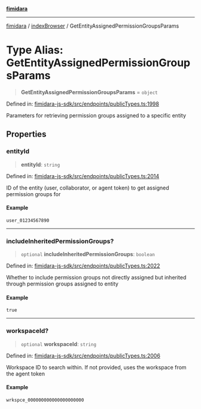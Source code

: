 [**fimidara**](../../README.md)

***

[fimidara](../../modules.md) / [indexBrowser](../README.md) / GetEntityAssignedPermissionGroupsParams

# Type Alias: GetEntityAssignedPermissionGroupsParams

> **GetEntityAssignedPermissionGroupsParams** = `object`

Defined in: [fimidara-js-sdk/src/endpoints/publicTypes.ts:1998](https://github.com/softkave/fimidara/blob/feac071900ab8644442d355e5cb5db9df2f34600/fimidara-js-sdk/src/endpoints/publicTypes.ts#L1998)

Parameters for retrieving permission groups assigned to a specific entity

## Properties

### entityId

> **entityId**: `string`

Defined in: [fimidara-js-sdk/src/endpoints/publicTypes.ts:2014](https://github.com/softkave/fimidara/blob/feac071900ab8644442d355e5cb5db9df2f34600/fimidara-js-sdk/src/endpoints/publicTypes.ts#L2014)

ID of the entity (user, collaborator, or agent token) to get assigned permission groups for

#### Example

```
user_01234567890
```

***

### includeInheritedPermissionGroups?

> `optional` **includeInheritedPermissionGroups**: `boolean`

Defined in: [fimidara-js-sdk/src/endpoints/publicTypes.ts:2022](https://github.com/softkave/fimidara/blob/feac071900ab8644442d355e5cb5db9df2f34600/fimidara-js-sdk/src/endpoints/publicTypes.ts#L2022)

Whether to include permission groups not directly assigned but inherited through permission groups assigned to entity

#### Example

```
true
```

***

### workspaceId?

> `optional` **workspaceId**: `string`

Defined in: [fimidara-js-sdk/src/endpoints/publicTypes.ts:2006](https://github.com/softkave/fimidara/blob/feac071900ab8644442d355e5cb5db9df2f34600/fimidara-js-sdk/src/endpoints/publicTypes.ts#L2006)

Workspace ID to search within. If not provided, uses the workspace from the agent token

#### Example

```
wrkspce_000000000000000000000
```
